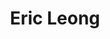 ---
layout: post
title: Eric Leong
school: Cooper Union
major: Major?
image: https://static.squarespace.com/static/50354720c4aa2d2d3150d3d8/t/52499ed3e4b0b724ccfb507c/1380556499728/Eric-Leong.jpg?format=300w
lego: /lib/img/people/lego/eric.jpg
position: Create@Cooper Liason
positionURL: http://www.techatnyu.org/position
twitter: ericwleong
email: t@NYU email?
graduate: 2014
weight: 15
---